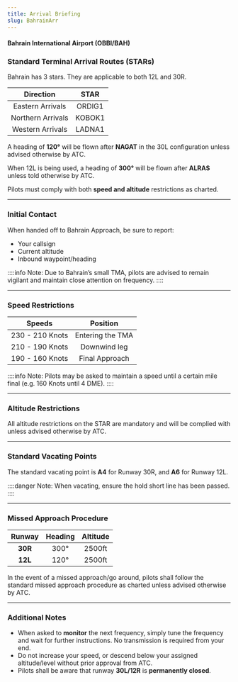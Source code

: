 ```yaml
---
title: Arrival Briefing
slug: BahrainArr
---
```

#### Bahrain International Airport (OBBI/BAH)

### Standard Terminal Arrival Routes (STARs)

Bahrain has 3 stars. They are applicable to both 12L and 30R.

|     **Direction**     |   **STAR**   |
|:---------------------------:|:---------------------:|
|       Eastern Arrivals          |       ORDIG1       |
|      Northern Arrivals        |       KOBOK1        |
|      Western Arrivals        |       LADNA1        |


A heading of **120°** will be flown after **NAGAT** in the 30L configuration unless advised otherwise by ATC.

When 12L is being used, a heading of **300°** will be flown after **ALRAS** unless told otherwise by ATC.

Pilots must comply with both **speed and altitude** restrictions as charted.

---

### Initial Contact

When handed off to Bahrain Approach, be sure to report:
- Your callsign
- Current altitude
- Inbound waypoint/heading

::::info Note:
Due to Bahrain’s small TMA, pilots are advised to remain vigilant and maintain close attention on frequency.
::::

---

### Speed Restrictions

|     **Speeds**     |   **Position**   |
|:---------------------------:|:---------------------:|
|       230 - 210 Knots          |       Entering the TMA       |
|      210 - 190 Knots        |       Downwind leg        |
|      190 - 160 Knots        |       Final Approach        |


::::info Note:
Pilots may be asked to maintain a speed until a certain mile final (e.g. 160 Knots until 4 DME).
::::

---

### Altitude Restrictions

All altitude restrictions on the STAR are mandatory and will be complied with unless advised otherwise by ATC.

---

### Standard Vacating Points

The standard vacating point is **A4** for Runway 30R, and **A6** for Runway 12L.

::::danger Note:
When vacating, ensure the hold short line has been passed.
::::

---

### Missed Approach Procedure

|     **Runway**     |   **Heading**   |   **Altitude**   |
|:---------------------------:|:---------------------:|:---------------------:|
|       **30R**          |       300°       |       2500ft       |
|       **12L**          |       120°       |       2500ft       |


In the event of a missed approach/go around, pilots shall follow the standard missed approach procedure as charted unless advised otherwise by ATC.

---

### Additional Notes

- When asked to **monitor** the next frequency, simply tune the frequency and wait for further instructions. No transmission is required from your end.
- Do not increase your speed, or descend below your assigned altitude/level without prior approval from ATC.
- Pilots shall be aware that runway **30L/12R** is **permanently closed**.
